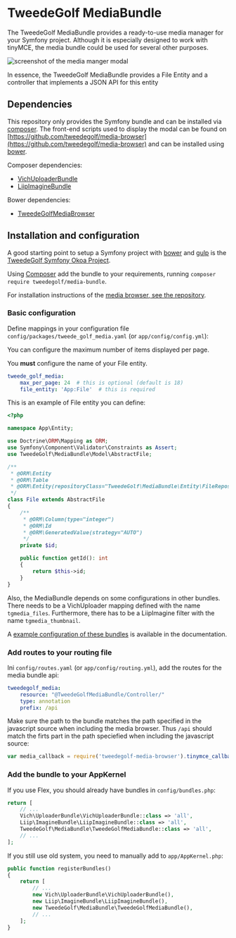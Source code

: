 # TweedeGolf MediaBundle

The TweedeGolf MediaBundle provides a ready-to-use media manager for your Symfony project. Although it is especially designed to work with tinyMCE, the media bundle could be used for several other purposes.

![screenshot of the media manger modal](https://raw.githubusercontent.com/tweedegolf/media-bundle/master/doc/screen.png)

In essence, the TweedeGolf MediaBundle provides a File Entity and a controller that implements a JSON API for this entity

## Dependencies

This repository only provides the Symfony bundle and can be installed via [composer](https://getcomposer.org/). The front-end scripts used to display the modal can be found on [https://github.com/tweedegolf/media-browser](https://github.com/tweedegolf/media-browser) and can be installed using [bower](http://bower.io).

Composer dependencies:

* [VichUploaderBundle](https://github.com/dustin10/VichUploaderBundle)
* [LiipImagineBundle](https://github.com/liip/LiipImagineBundle)

Bower dependencies:

* [TweedeGolfMediaBrowser](https://github.com/tweedegolf/media-browser)

## Installation and configuration

A good starting point to setup a Symfony project with [bower](http://bower.io) and [gulp](http://gulpjs.com/) is the [TweedeGolf Symfony Okoa Project](https://github.com/tweedegolf/symfony-okoa).

Using [Composer](https://getcomposer.org/) add the bundle to your requirements, running
`composer require tweedegolf/media-bundle`.

For installation instructions of the [media browser, see the repository](https://github.com/tweedegolf/media-browser).

### Basic configuration

Define mappings in your configuration file `config/packages/tweede_golf_media.yaml` (or `app/config/config.yml`):

You can configure the maximum number of items displayed per page.

You **must** configure the name of your File entity.

```yaml
tweede_golf_media:
    max_per_page: 24  # this is optional (default is 18)
    file_entity: 'App:File'  # this is required
```

This is an example of File entity you can define:

```php
<?php

namespace App\Entity;

use Doctrine\ORM\Mapping as ORM;
use Symfony\Component\Validator\Constraints as Assert;
use TweedeGolf\MediaBundle\Model\AbstractFile;

/**
 * @ORM\Entity
 * @ORM\Table
 * @ORM\Entity(repositoryClass="TweedeGolf\MediaBundle\Entity\FileRepository")
 */
class File extends AbstractFile
{
    /**
     * @ORM\Column(type="integer")
     * @ORM\Id
     * @ORM\GeneratedValue(strategy="AUTO")
     */
    private $id;

    public function getId(): int
    {
        return $this->id;
    }
}

```

Also, the MediaBundle depends on some configurations in other bundles. There needs to be a VichUploader mapping defined with the name `tgmedia_files`. Furthermore, there has to be a LiipImagine filter with the name `tgmedia_thumbnail`.

A [example configuration of these bundles](doc/config.md) is available in the documentation.

### Add routes to your routing file

Ini `config/routes.yaml` (or `app/config/routing.yml`), add the routes for the media bundle api:

```yaml
tweedegolf_media:
    resource: "@TweedeGolfMediaBundle/Controller/"
    type: annotation
    prefix: /api
```

Make sure the path to the bundle matches the path specified in the javascript source when including the media browser. Thus `/api` should match the firts part in the path speciefied when including the javascript source:

```javascript
var media_callback = require('tweedegolf-media-browser').tinymce_callback('/api/modal');
```

### Add the bundle to your AppKernel

If you use Flex, you should already have bundles in `config/bundles.php`:

```php
return [
    // ...
    Vich\UploaderBundle\VichUploaderBundle::class => 'all',
    Liip\ImagineBundle\LiipImagineBundle::class => 'all',
    TweedeGolf\MediaBundle\TweedeGolfMediaBundle::class => 'all',
    // ...
];
```

If you still use old system, you need to manually add to `app/AppKernel.php`:

```php
public function registerBundles()
{
    return [
        // ...
        new Vich\UploaderBundle\VichUploaderBundle(),
        new Liip\ImagineBundle\LiipImagineBundle(),
        new TweedeGolf\MediaBundle\TweedeGolfMediaBundle(),
        // ...
    ];
}
```
